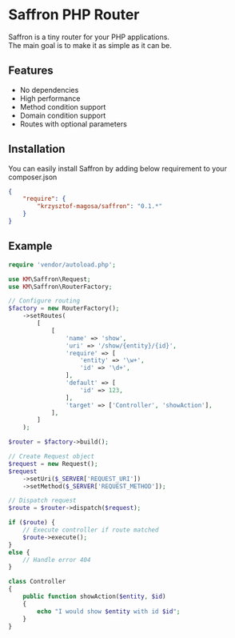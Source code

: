 # Saffron PHP Router

Saffron is a tiny router for your PHP applications.  
The main goal is to make it as simple as it can be.

## Features
* No dependencies
* High performance
* Method condition support
* Domain condition support
* Routes with optional parameters

## Installation
You can easily install Saffron by adding below requirement to your composer.json
```json
{
    "require": {
        "krzysztof-magosa/saffron": "0.1.*"
    }
}
```

## Example
```php
require 'vendor/autoload.php';

use KM\Saffron\Request;
use KM\Saffron\RouterFactory;

// Configure routing
$factory = new RouterFactory();
    ->setRoutes(
        [
            [
                'name' => 'show',
                'uri' => '/show/{entity}/{id}',
                'require' => [
                    'entity' => '\w+',
                    'id' => '\d+',
                ],
                'default' => [
                    'id' => 123,
                ],
                'target' => ['Controller', 'showAction'],
            ],
        ]
    );

$router = $factory->build();

// Create Request object
$request = new Request();
$request
    ->setUri($_SERVER['REQUEST_URI'])
    ->setMethod($_SERVER['REQUEST_METHOD']);

// Dispatch request
$route = $router->dispatch($request);

if ($route) {
    // Execute controller if route matched
    $route->execute();
}
else {
    // Handle error 404
}
```

```php
class Controller
{
    public function showAction($entity, $id)
    {
        echo "I would show $entity with id $id";
    }
}
```
